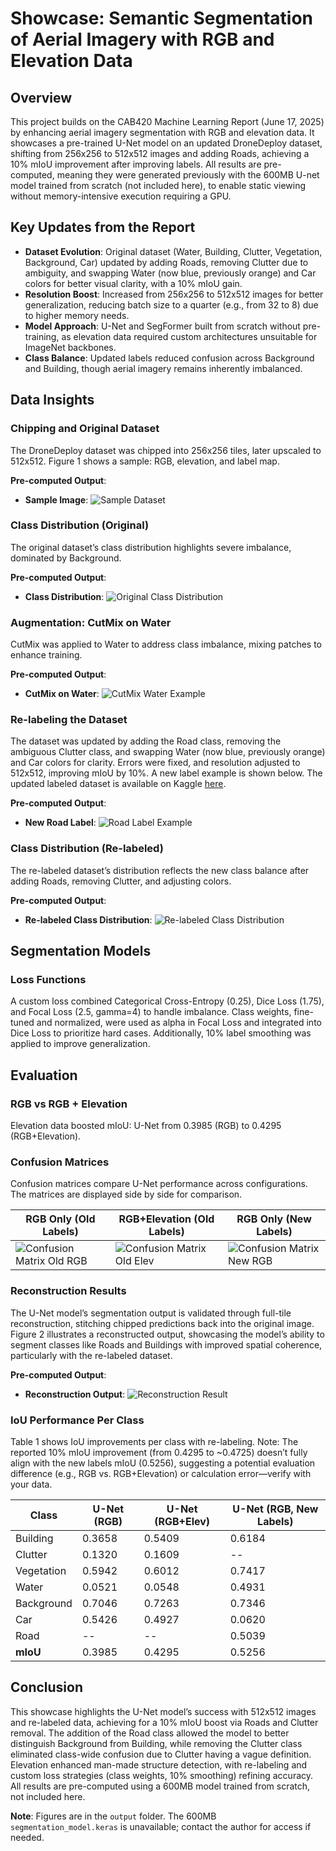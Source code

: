 # Showcase: Semantic Segmentation of Aerial Imagery with RGB and Elevation Data

## Overview
This project builds on the CAB420 Machine Learning Report (June 17, 2025) by enhancing aerial imagery segmentation with RGB and elevation data. It showcases a pre-trained U-Net model on an updated DroneDeploy dataset, shifting from 256x256 to 512x512 images and adding Roads, achieving a 10% mIoU improvement after improving labels. All results are pre-computed, meaning they were generated previously with the 600MB U-net model trained from scratch (not included here), to enable static viewing without memory-intensive execution requiring a GPU.

## Key Updates from the Report
- **Dataset Evolution**: Original dataset (Water, Building, Clutter, Vegetation, Background, Car) updated by adding Roads, removing Clutter due to ambiguity, and swapping Water (now blue, previously orange) and Car colors for better visual clarity, with a 10% mIoU gain.
- **Resolution Boost**: Increased from 256x256 to 512x512 images for better generalization, reducing batch size to a quarter (e.g., from 32 to 8) due to higher memory needs.
- **Model Approach**: U-Net and SegFormer built from scratch without pre-training, as elevation data required custom architectures unsuitable for ImageNet backbones.
- **Class Balance**: Updated labels reduced confusion across Background and Building, though aerial imagery remains inherently imbalanced.

## Data Insights
### Chipping and Original Dataset
The DroneDeploy dataset was chipped into 256x256 tiles, later upscaled to 512x512. Figure 1 shows a sample: RGB, elevation, and label map.

**Pre-computed Output**:  
- **Sample Image**: ![Sample Dataset](output/sample_dataset.jpg)  

### Class Distribution (Original)
The original dataset’s class distribution highlights severe imbalance, dominated by Background.

**Pre-computed Output**:  
- **Class Distribution**: ![Original Class Distribution](output/original_class_dist.png)  

### Augmentation: CutMix on Water
CutMix was applied to Water to address class imbalance, mixing patches to enhance training.

**Pre-computed Output**:  
- **CutMix on Water**: ![CutMix Water Example](output/cutmix_water.png)  

### Re-labeling the Dataset
The dataset was updated by adding the Road class, removing the ambiguous Clutter class, and swapping Water (now blue, previously orange) and Car colors for clarity. Errors were fixed, and resolution adjusted to 512x512, improving mIoU by 10%. A new label example is shown below. The updated labeled dataset is available on Kaggle [here](https://www.kaggle.com/aronbakes/your-dataset-name).

**Pre-computed Output**:  
- **New Road Label**: ![Road Label Example](output/107f24d6e9_F1BE1D4184INSPIRE-label.png)  

### Class Distribution (Re-labeled)
The re-labeled dataset’s distribution reflects the new class balance after adding Roads, removing Clutter, and adjusting colors.

**Pre-computed Output**:  
- **Re-labeled Class Distribution**: ![Re-labeled Class Distribution](output/relabeled_class_dist.png)  

## Segmentation Models
### Loss Functions
A custom loss combined Categorical Cross-Entropy (0.25), Dice Loss (1.75), and Focal Loss (2.5, gamma=4) to handle imbalance. Class weights, fine-tuned and normalized, were used as alpha in Focal Loss and integrated into Dice Loss to prioritize hard cases. Additionally, 10% label smoothing was applied to improve generalization.

## Evaluation
### RGB vs RGB + Elevation
Elevation data boosted mIoU: U-Net from 0.3985 (RGB) to 0.4295 (RGB+Elevation).

### Confusion Matrices
Confusion matrices compare U-Net performance across configurations. The matrices are displayed side by side for comparison.

| RGB Only (Old Labels)       | RGB+Elevation (Old Labels) | RGB Only (New Labels) |
|-----------------------------|----------------------------|-----------------------|
| ![Confusion Matrix Old RGB](output/confusion_matrix_rgb.png) | ![Confusion Matrix Old Elev](output/confusion_matrix_rgb_elev.png) | ![Confusion Matrix New RGB](output/confusion_matrix_new_labels.png) |

### Reconstruction Results
The U-Net model’s segmentation output is validated through full-tile reconstruction, stitching chipped predictions back into the original image. Figure 2 illustrates a reconstructed output, showcasing the model’s ability to segment classes like Roads and Buildings with improved spatial coherence, particularly with the re-labeled dataset.

**Pre-computed Output**:  
- **Reconstruction Output**: ![Reconstruction Result](output/reconstruction.png)  

### IoU Performance Per Class
Table 1 shows IoU improvements per class with re-labeling. Note: The reported 10% mIoU improvement (from 0.4295 to ~0.4725) doesn’t fully align with the new labels mIoU (0.5256), suggesting a potential evaluation difference (e.g., RGB vs. RGB+Elevation) or calculation error—verify with your data.

| Class         | U-Net (RGB) | U-Net (RGB+Elev) | U-Net (RGB, New Labels) |
|---------------|-------------|------------------|-------------------------|
| Building      | 0.3658      | 0.5409           | 0.6184                  |
| Clutter       | 0.1320      | 0.1609           | --                      |
| Vegetation    | 0.5942      | 0.6012           | 0.7417                  |
| Water         | 0.0521      | 0.0548           | 0.4931                  |
| Background    | 0.7046      | 0.7263           | 0.7346                  |
| Car           | 0.5426      | 0.4927           | 0.0620                  |
| Road          | --          | --               | 0.5039                  |
| **mIoU**      | 0.3985      | 0.4295           | 0.5256                  |

## Conclusion
This showcase highlights the U-Net model’s success with 512x512 images and re-labeled data, achieving for a 10% mIoU boost via Roads and Clutter removal. The addition of the Road class allowed the model to better distinguish Background from Building, while removing the Clutter class eliminated class-wide confusion due to Clutter having a vague definition. Elevation enhanced man-made structure detection, with re-labeling and custom loss strategies (class weights, 10% smoothing) refining accuracy. All results are pre-computed using a 600MB model trained from scratch, not included here.

**Note**: Figures are in the `output` folder. The 600MB `segmentation_model.keras` is unavailable; contact the author for access if needed. 

